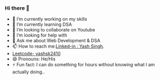 ### Hi there 👋

- 🔭 I’m currently working on my skills
- 🌱 I’m currently learning DSA
- 👯 I’m looking to collaborate on Youtube
- 🤔 I’m looking for help with 
- 💬 Ask me about Web Development & DSA
- 📫 How to reach me:[Linked-in : Yash Singh](https://www.linkedin.com/in/yash-singh-12ba46206/).
- [Leetcode- yashsk2410](https://leetcode.com/yashsk2410/)
- 😄 Pronouns: He/His
- ⚡ Fun fact: I can do something for hours without knowing what I am actually doing..

